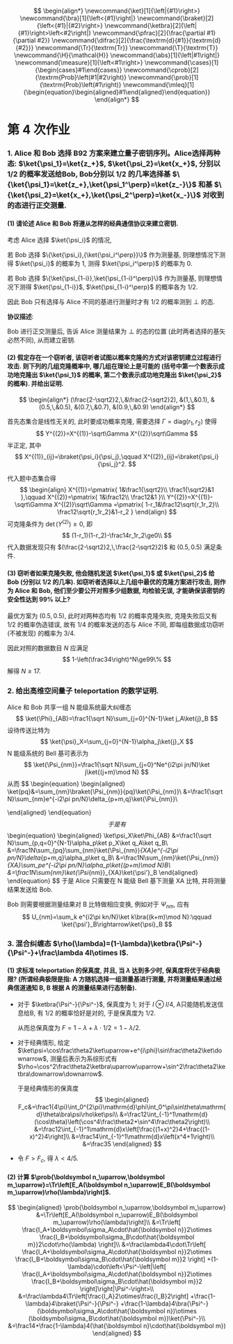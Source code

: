 $$
\begin{align*}
\newcommand{\ket}[1]{\left|{#1}\right>}
\newcommand{\bra}[1]{\left<{#1}\right|}
\newcommand{\braket}[2]{\left<{#1}|{#2}\right>}
\newcommand{\ketbra}[2]{\left|{#1}\right>\left<#2\right|}
\newcommand{\pfrac}[2]{\frac{\partial #1}{\partial #2}}
\newcommand{\difrac}[2]{\frac{\textrm{d}{#1}}{\textrm{d}{#2}}}
\newcommand{\Tr}{\textrm{Tr}}
\newcommand{\T}{\textrm{T}}
\newcommand{\H}{\mathcal{H}}
\newcommand{\abs}[1]{\left|#1\right|}
\newcommand{\measure}[1]{\left<#1\right>}
\newcommand{\cases}[1]{\begin{cases}#1\end{cases}}
\newcommand{\cprob}[2]{\textrm{Prob}\left(#1|#2\right)}
\newcommand{\prob}[1]{\textrm{Prob}\left(#1\right)}
\newcommand{\mleq}[1]{\begin{equation}\begin{aligned}#1\end{aligned}\end{equation}}
\end{align*}
$$
# 第 4 次作业

### 1. Alice 和 Bob 选择 B92 方案来建立量子密钥序列。Alice选择两种态: $\ket{\psi_1}=\ket{z_+}$, $\ket{\psi_2}=\ket{x_+}$, 分别以1/2 的概率发送给Bob, Bob分别以 1/2 的几率选择基 $\{\ket{\psi_1}=\ket{z_+},\ket{\psi_1^\perp}=\ket{z_-}\}$ 和基 $\{\ket{\psi_2}=\ket{x_+},\ket{\psi_2^\perp}=\ket{x_-}\}$ 对收到的态进行正交测量.

#### (1) 请论述 Alice 和 Bob 将遵从怎样的经典通信协议来建立密钥.

考虑 Alice 选择 $\ket{\psi_i}$ 的情况, 

若 Bob 选择 $\{\ket{\psi_i},{\ket{\psi_i^\perp}}\}$ 作为测量基, 则理想情况下测得 $\ket{\psi_i}$ 的概率为 $1$, 测得 $\ket{\psi_i^\perp}$ 的概率为 $0$.

若 Bob 选择 $\{\ket{\psi_{1-i}},\ket{\psi_{1-i}^\perp}\}$ 作为测量基, 则理想情况下测得 $\ket{\psi_{1-i}}$, $\ket{\psi_{1-i}^\perp}$ 的概率各为 $1/2$.

因此 Bob 只有选择与 Alice 不同的基进行测量时才有 $1/2$ 的概率测到 $\perp$ 的态.

**协议描述**:

Bob 进行正交测量后, 告诉 Alice 测量结果为 $\perp$ 的态的位置 (此时两者选择的基矢必然不同), 从而建立密钥.



#### (2) 假定存在一个窃听者, 该窃听者试图以概率克隆的方式对该密钥建立过程进行攻击. 则下列的几组克隆概率中, 哪几组在理论上是可能的 (括号中第一个数表示成功地克隆出 $\ket{\psi_1}$ 的概率, 第二个数表示成功地克隆出 $\ket{\psi_2}$ 的概率). 并给出证明.

$$
\begin{align*}
(\frac{2-\sqrt2}2,\,&\frac{2-\sqrt2}2), &(1,\,&0.1), &(0.5,\,&0.5), &(0.7,\,&0.7), &(0.9,\,&0.9)
\end{align*}
$$

首先态集合是线性无关的, 此时要成功概率克隆, 需要选择 $\Gamma=\mathrm{diag}(r_1,r_2)$ 使得
$$
Y^{(2)}=X^{(1)}-\sqrt\Gamma X^{(2)}\sqrt\Gamma
$$
半正定, 其中
$$
X^{(1)}_{ij}=\braket{\psi_i}{\psi_j},\qquad X^{(2)}_{ij}=\braket{\psi_i}{\psi_j}^2.
$$

代入题中态集合得
$$
\begin{align}
X^{(1)}=\pmatrix{
	1&\frac1{\sqrt2}\\
	\frac1{\sqrt2}&1
},\qquad
X^{(2)}=\pmatrix{
	1&\frac12\\
	\frac12&1
}\\
Y^{(2)}=X^{(1)}-\sqrt\Gamma X^{(2)}\sqrt\Gamma
=\pmatrix{
1-r_1&\frac12\sqrt{r_1r_2}\\
\frac12\sqrt{r_1r_2}&1-r_2
}
\end{align}
$$
可克隆条件为 $\det(Y^{(2)})\ge 0$, 即
$$
(1-r_1)(1-r_2)-\frac14r_1r_2\ge0\\
$$
代入数据发现只有 $(\frac{2-\sqrt2}2,\,\frac{2-\sqrt2}2)$ 和 $(0.5,0.5)$ 满足条件.



#### (3) 窃听者如果克隆失败, 他会随机发送 $\ket{\psi_1}$ 或  $\ket{\psi_2}$ 给 Bob (分别以 1/2 的几率). 如窃听者选择以上几组中最优的克隆方案进行攻击, 则作为 Alice 和 Bob, 他们至少要公开对照多少组数据, 均检验无误, 才能确保该密钥的安全性达到 99% 以上?

 最优方案为 $(0.5,\,0.5)$, 此时对两种态均有 $1/2$ 的概率克隆失败, 克隆失败后又有 $1/2$ 的概率伪造错误, 故有 $1/4$ 的概率发送的态与 Alice 不同, 即每组数据成功窃听 (不被发现) 的概率为 $3/4$.

因此对照的数据数目 $N$ 应满足
$$
1-\left(\frac34\right)^N\ge99\%
$$
解得 $N\ge17$.



### 2. 给出高维空间量子 teleportation 的数学证明.

 Alice 和 Bob 共享一组 N 能级系统最大纠缠态
$$
\ket{\Phi}_{AB}=\frac1{\sqrt N}\sum_{j=0}^{N-1}\ket j_A\ket{j}_B
$$
设待传送比特为
$$
\ket{\psi}_X=\sum_{j=0}^{N-1}\alpha_j\ket{j}_X
$$
N 能级系统的 Bell 基可表示为
$$
\ket{\Psi_{nm}}=\frac1{\sqrt N}\sum_{j=0}^Ne^{i2\pi jn/N}\ket j\ket{(j+m)\mod N}
$$
从而
$$
\begin{equation}
\begin{aligned}
\ket{pq}&=\sum_{nm}\braket{\Psi_{nm}}{pq}\ket{\Psi_{nm}}\\
&=\frac1{\sqrt N}\sum_{nm}e^{-i2\pi pn/N}\delta_{p+m,q}\ket{\Psi_{nm}}\\

\end{aligned}
\end{equation}
$$
于是有
$$
\begin{equation}
\begin{aligned}
\ket\psi_X\ket\Phi_{AB}
&=\frac1{\sqrt N}\sum_{p,q=0}^{N-1}\alpha_p\ket p_X\ket q_A\ket q_B\\
&=\frac1N\sum_{pq}\sum_{nm}\ket{\Psi_{nm}}_{XA}e^{-i2\pi pn/N}\delta_{p+m,q}\alpha_p\ket q_B\\
&=\frac1N\sum_{nm}\ket{\Psi_{nm}}_{XA}\sum_pe^{-i2\pi pn/N}\alpha_p\ket{(p+m)\mod N}_B\\
&=\frac1N\sum_{nm}\ket{\Psi_{nm}}_{XA}\ket{\psi'}_B
\end{aligned}
\end{equation}
$$
于是 Alice 只需要在 N 能级 Bell 基下测量 XA 比特, 并将测量结果发送给 Bob.

Bob 则需要根据测量结果对 B 比特做相应变换, 例如对于 $\Psi_{nm}$, 应有
$$
U_{nm}=\sum_k e^{i2\pi kn/N}\ket k\bra{(k+m)\mod N}:\qquad \ket{\psi'}_B\rightarrow\ket{\psi}_B
$$


### 3. 混合纠缠态 $\rho(\lambda)=(1-\lambda)\ketbra{\Psi^-}{\Psi^-}+\frac\lambda 4I\otimes I$.

#### (1) 求标准 teleportation 的保真度, 并且, 当 $\lambda$ 达到多少时, 保真度将优于经典极限? (所谓经典极限是指: A 方随机选择一组测量基进行测量, 并将测量结果通过经典信道通知 B, B 根据 A 的测量结果进行态制备).

- 对于 $\ketbra{\Psi^-}{\Psi^-}$, 保真度为 1; 对于 $I\otimes I/4$, A只能随机发送信息给B, 有 1/2 的概率恰好是对的, 于是保真度为 1/2.

  从而总保真度为 $F=1-\lambda+\lambda\cdot1/2=1-\lambda/2$.

- 对于经典情形, 给定 $\ket\psi=\cos\frac\theta2\ket\uparrow+e^{i\phi}\sin\frac\theta2\ket\downarrow$, 测量后表示为系综形式有 $\rho=\cos^2\frac\theta2\ketbra\uparrow\uparrow+\sin^2\frac\theta2\ketbra\downarrow\downarrow$.

  于是经典情形的保真度
  $$
  \begin{aligned}
  F_c&=\frac1{4\pi}\int_0^{2\pi}\mathrm{d}\phi\int_0^\pi\sin\theta\mathrm{d}\theta\bra\psi\rho\ket\psi\\
  &=\frac12\int_{-1}^1\mathrm{d}(\cos\theta)\left(\cos^4\frac\theta2+\sin^4\frac\theta2\right)\\
  &=\frac12\int_{-1}^1\mathrm{d}x\left[\frac{(1+x)^2}4+\frac{(1-x)^2}4\right]\\
  &=\frac14\int_{-1}^1\mathrm{d}x\left(x^4+1\right)\\
  &=\frac35
  \end{aligned}
  $$

- 令 $F>F_c$, 得 $\lambda<4/5$.



#### (2) 计算 $\prob{\boldsymbol n_\uparrow,\boldsymbol m_\uparrow}=\Tr\left[E_A(\boldsymbol n_\uparrow)E_B(\boldsymbol m_\uparrow)\rho(\lambda)\right]$.

$$
\begin{aligned}
\prob{\boldsymbol n_\uparrow,\boldsymbol m_\uparrow}
&=\Tr\left[E_A(\boldsymbol n_\uparrow)E_B(\boldsymbol m_\uparrow)\rho(\lambda)\right]\\
&=\Tr\left[
		\frac{I_A+\boldsymbol\sigma_A\cdot\hat{\boldsymbol n}}2\otimes
		\frac{I_B+\boldsymbol\sigma_B\cdot\hat{\boldsymbol m}}2\cdot\rho(\lambda)
	\right]\\
&=\frac\lambda4\cdot\Tr\left[
		\frac{I_A+\boldsymbol\sigma_A\cdot\hat{\boldsymbol n}}2\otimes
		\frac{I_B+\boldsymbol\sigma_B\cdot\hat{\boldsymbol m}}2
	\right]
	+(1-\lambda)\cdot\left<\Psi^-\left|\left[
		\frac{I_A+\boldsymbol\sigma_A\cdot\hat{\boldsymbol n}}2\otimes
		\frac{I_B+\boldsymbol\sigma_B\cdot\hat{\boldsymbol m}}2
	\right]\right|\Psi^-\right>\\
&=\frac\lambda4\Tr\left[\frac{I_A}2\otimes\frac{I_B}2\right]
	+\frac{1-\lambda}4\braket{\Psi^-}{\Psi^-}
	+\frac{1-\lambda}4\bra{\Psi^-}(\boldsymbol\sigma_A\cdot\hat{\boldsymbol n})\otimes
		(\boldsymbol\sigma_B\cdot\hat{\boldsymbol m})\ket{\Psi^-}\\
&=\frac14+\frac{1-\lambda}4(\hat{\boldsymbol n}\cdot\hat{\boldsymbol m})
\end{aligned}
$$

